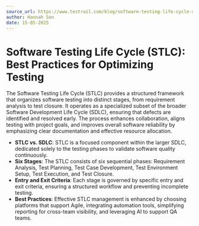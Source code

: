 ```yaml
---
source_url: https://www.testrail.com/blog/software-testing-life-cycle-stlc/
author: Hannah Son
date: 15-05-2025
---
```


# Software Testing Life Cycle (STLC): Best Practices for Optimizing Testing

The Software Testing Life Cycle (STLC) provides a structured framework that organizes software testing into distinct stages, from requirement analysis to test closure. It operates as a specialized subset of the broader Software Development Life Cycle (SDLC), ensuring that defects are identified and resolved early. The process enhances collaboration, aligns testing with project goals, and improves overall software reliability by emphasizing clear documentation and effective resource allocation.

- **STLC vs. SDLC**: STLC is a focused component within the larger SDLC, dedicated solely to the testing phases to validate software quality continuously.
- **Six Stages**: The STLC consists of six sequential phases: Requirement Analysis, Test Planning, Test Case Development, Test Environment Setup, Test Execution, and Test Closure.
- **Entry and Exit Criteria**: Each stage is governed by specific entry and exit criteria, ensuring a structured workflow and preventing incomplete testing.
- **Best Practices**: Effective STLC management is enhanced by choosing platforms that support Agile, integrating automation tools, simplifying reporting for cross-team visibility, and leveraging AI to support QA teams.